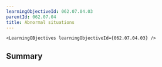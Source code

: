 ```yaml
---
learningObjectiveId: 062.07.04.03
parentId: 062.07.04
title: Abnormal situations
---
```


```tsx eval
<LearningOBjectives learningObjectiveId={062.07.04.03} />
```

## Summary
